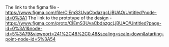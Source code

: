 The link to the figma file - https://www.figma.com/file/ClEmS3UvaCbdazgcLjBUAO/Untitled?node-id=0%3A1
The link to the prototype of the design - https://www.figma.com/proto/ClEmS3UvaCbdazgcLjBUAO/Untitled?page-id=0%3A1&node-id=5%3A79&viewport=241%2C48%2C0.48&scaling=scale-down&starting-point-node-id=5%3A54

